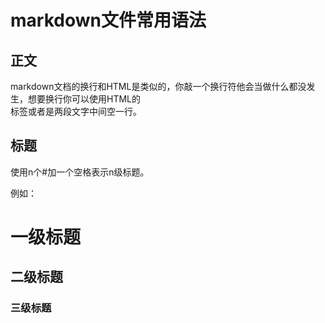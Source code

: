 # markdown文件常用语法

## 正文

markdown文档的换行和HTML是类似的，你敲一个换行符他会当做什么都没发生，想要换行你可以使用HTML的<br>标签或者是两段文字中间空一行。

## 标题

使用n个#加一个空格表示n级标题。

例如：

# 一级标题

## 二级标题

### 三级标题

